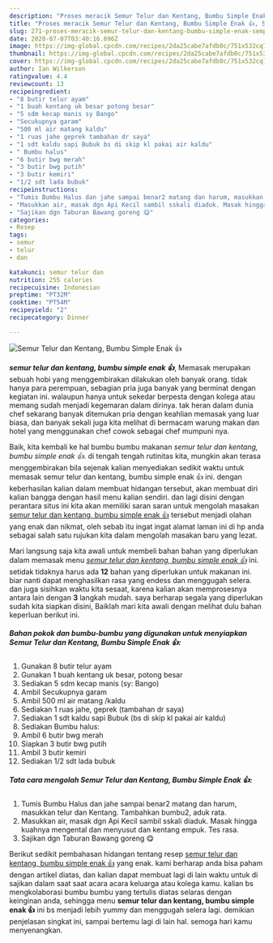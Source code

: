 ```yaml
---
description: "Proses meracik Semur Telur dan Kentang, Bumbu Simple Enak 👍, Sempurna"
title: "Proses meracik Semur Telur dan Kentang, Bumbu Simple Enak 👍, Sempurna"
slug: 271-proses-meracik-semur-telur-dan-kentang-bumbu-simple-enak-sempurna
date: 2020-07-07T03:40:16.696Z
image: https://img-global.cpcdn.com/recipes/2da25cabe7afdb0c/751x532cq70/semur-telur-dan-kentang-bumbu-simple-enak-👍-foto-resep-utama.jpg
thumbnail: https://img-global.cpcdn.com/recipes/2da25cabe7afdb0c/751x532cq70/semur-telur-dan-kentang-bumbu-simple-enak-👍-foto-resep-utama.jpg
cover: https://img-global.cpcdn.com/recipes/2da25cabe7afdb0c/751x532cq70/semur-telur-dan-kentang-bumbu-simple-enak-👍-foto-resep-utama.jpg
author: Ian Wilkerson
ratingvalue: 4.4
reviewcount: 13
recipeingredient:
- "8 butir telur ayam"
- "1 buah kentang uk besar potong besar"
- "5 sdm kecap manis sy Bango"
- "Secukupnya garam"
- "500 ml air matang kaldu"
- "1 ruas jahe geprek tambahan dr saya"
- "1 sdt kaldu sapi Bubuk bs di skip kl pakai air kaldu"
- " Bumbu halus"
- "6 butir bwg merah"
- "3 butir bwg putih"
- "3 butir kemiri"
- "1/2 sdt lada bubuk"
recipeinstructions:
- "Tumis Bumbu Halus dan jahe sampai benar2 matang dan harum, masukkan telur dan Kentang. Tambahkan bumbu2, aduk rata."
- "Masukkan air, masak dgn Api Kecil sambil sskali diaduk. Masak hingga kuahnya mengental dan menyusut dan kentang empuk. Tes rasa."
- "Sajikan dgn Taburan Bawang goreng 😋"
categories:
- Resep
tags:
- semur
- telur
- dan

katakunci: semur telur dan 
nutrition: 255 calories
recipecuisine: Indonesian
preptime: "PT32M"
cooktime: "PT54M"
recipeyield: "2"
recipecategory: Dinner

---
```



![Semur Telur dan Kentang, Bumbu Simple Enak 👍](https://img-global.cpcdn.com/recipes/2da25cabe7afdb0c/751x532cq70/semur-telur-dan-kentang-bumbu-simple-enak-👍-foto-resep-utama.jpg)

<b><i>semur telur dan kentang, bumbu simple enak 👍</i></b>, Memasak merupakan sebuah hobi yang menggembirakan dilakukan oleh banyak orang. tidak hanya para perempuan, sebagian pria juga banyak yang berminat dengan kegiatan ini. walaupun hanya untuk sekedar berpesta dengan kolega atau memang sudah menjadi kegemaran dalam dirinya. tak heran dalam dunia chef sekarang banyak ditemukan pria dengan keahlian memasak yang luar biasa, dan banyak sekali juga kita melihat di bermacam warung makan dan hotel yang menggunakan chef cowok sebagai chef mumpuni nya.

Baik, kita kembali ke hal bumbu bumbu makanan <i>semur telur dan kentang, bumbu simple enak 👍</i>. di tengah tengah rutinitas kita, mungkin akan terasa menggembirakan bila sejenak kalian menyediakan sedikit waktu untuk memasak semur telur dan kentang, bumbu simple enak 👍 ini. dengan keberhasilan kalian dalam membuat hidangan tersebut, akan membuat diri kalian bangga dengan hasil menu kalian sendiri. dan lagi disini dengan perantara situs ini kita akan memiliki saran saran untuk mengolah masakan <u>semur telur dan kentang, bumbu simple enak 👍</u> tersebut menjadi olahan yang enak dan nikmat, oleh sebab itu ingat ingat alamat laman ini di hp anda sebagai salah satu rujukan kita dalam mengolah masakan baru yang lezat.




Mari langsung saja kita awali untuk membeli bahan bahan yang diperlukan dalam memasak menu <u><i>semur telur dan kentang, bumbu simple enak 👍</i></u> ini. setidak tidaknya harus ada <b>12</b> bahan yang diperlukan untuk makanan ini. biar nanti dapat menghasilkan rasa yang endess dan menggugah selera. dan juga sisihkan waktu kita sesaat, karena kalian akan memprosesnya antara lain dengan <b>3</b> langkah mudah. saya berharap segala yang diperlukan sudah kita siapkan disini, Baiklah mari kita awali dengan melihat dulu bahan keperluan berikut ini.

<!--inarticleads1-->

##### Bahan pokok dan bumbu-bumbu yang digunakan untuk menyiapkan Semur Telur dan Kentang, Bumbu Simple Enak 👍:

1. Gunakan 8 butir telur ayam
1. Gunakan 1 buah kentang uk besar, potong besar
1. Sediakan 5 sdm kecap manis (sy: Bango)
1. Ambil Secukupnya garam
1. Ambil 500 ml air matang /kaldu
1. Sediakan 1 ruas jahe, geprek (tambahan dr saya)
1. Sediakan 1 sdt kaldu sapi Bubuk (bs di skip kl pakai air kaldu)
1. Sediakan  Bumbu halus:
1. Ambil 6 butir bwg merah
1. Siapkan 3 butir bwg putih
1. Ambil 3 butir kemiri
1. Sediakan 1/2 sdt lada bubuk




<!--inarticleads2-->

##### Tata cara mengolah Semur Telur dan Kentang, Bumbu Simple Enak 👍:

1. Tumis Bumbu Halus dan jahe sampai benar2 matang dan harum, masukkan telur dan Kentang. Tambahkan bumbu2, aduk rata.
1. Masukkan air, masak dgn Api Kecil sambil sskali diaduk. Masak hingga kuahnya mengental dan menyusut dan kentang empuk. Tes rasa.
1. Sajikan dgn Taburan Bawang goreng 😋




Berikut sedikit pembahasan hidangan tentang resep <u>semur telur dan kentang, bumbu simple enak 👍</u> yang enak. kami berharap anda bisa paham dengan artikel diatas, dan kalian dapat membuat lagi di lain waktu untuk di sajikan dalam saat saat acara acara keluarga atau kolega kamu. kalian bs mengkolaborasi bumbu bumbu yang tertulis diatas selaras dengan keinginan anda, sehingga menu <b>semur telur dan kentang, bumbu simple enak 👍</b> ini bs menjadi lebih yummy dan menggugah selera lagi. demikian penjelasan singkat ini, sampai bertemu lagi di lain hal. semoga hari kamu menyenangkan.
